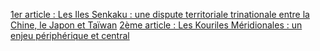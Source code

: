 [1er article : Les Iles Senkaku : une dispute territoriale trinationale entre la Chine, le Japon et Taïwan](1er_article.md)
[2ème article : Les Kouriles Méridionales : un enjeu périphérique et central](2ème_article.md)
